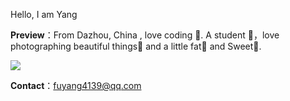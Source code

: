 Hello, I am Yang 

**Preview**：From Dazhou, China , love coding 🐑. A student 🏫，love photographing beautiful things🌿 and a little fat🍔 and Sweet🍬.

<img
src="https://readme-typing-svg.herokuapp.com/?lines=我怀念的是无话不说;我怀念的是一起做梦&font=Roboto" />

**Contact**：fuyang4139@qq.com